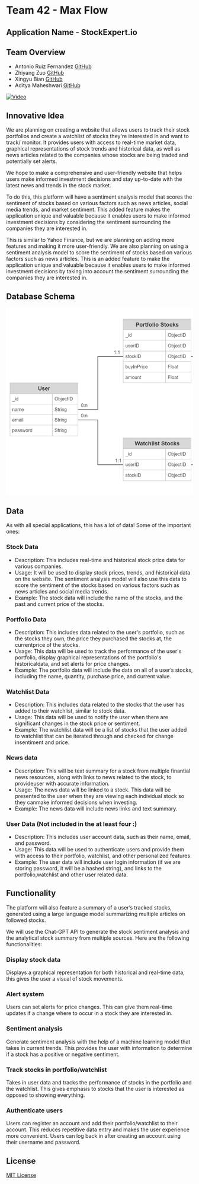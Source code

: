 # Team 42 - Max Flow

## Application Name - StockExpert.io

## Team Overview

- Antonio Ruiz Fernandez [GitHub](https://github.com/antonioruiz2606)
- Zhiyang Zuo [GitHub](https://github.com/zzuo123)
- Xingyu Bian [GitHub](https://github.com/therealcyberlord)
- Aditya Maheshwari [GitHub](https://github.com/adityam789)


[![Video](https://img.youtube.com/vi/Rhlsh4fAEPI/0.jpg)](https://www.youtube.com/watch?v=Rhlsh4fAEPI&t=173s&ab_channel=XingyuBian)

<p>

## Innovative Idea

We are planning on creating a website that allows users to track their stock portfolios and create a watchlist of stocks they're interested in and want to track/ monitor. It provides users with access to real-time market data, graphical representations of stock trends and historical data, as well as news articles related to the companies whose stocks are being traded and potentially set alerts.

We hope to make a comprehensive and user-friendly website that helps users make informed investment decisions and stay up-to-date with the latest news and trends in the stock market.

To do this, this platform will have a sentiment analysis model that scores the sentiment of stocks based on various factors such as news articles, social media trends, and market sentiment. This added feature makes the application unique and valuable because it enables users to make informed investment decisions by considering the sentiment surrounding the companies they are interested in.

This is similar to Yahoo Finance, but we are planning on adding more features and making it more user-friendly. We are also planning on using a sentiment analysis model to score the sentiment of stocks based on various factors such as news articles. This is an added feature to make the application unique and valuable because it enables users to make informed investment decisions by taking into account the sentiment surrounding the companies they are interested in.

<p>

## Database Schema
![schema](./docs/readme_images/schema.png)

## Data

As with all special applications, this has a lot of data! Some of the important ones:

### Stock Data

- Description:
    This includes real-time and historical stock price data for various companies.
- Usage:
    It will be used to display stock prices, trends, and historical data on the website. The sentiment analysis model will also use this data to score the sentiment of the stocks based on various factors such as news articles and social media trends.
- Example:
    The stock data will include the name of the stocks, and the past and current price of the stocks.

### Portfolio Data

- Description:
    This includes data related to the user's portfolio, such as the stocks they own, the price they purchased the stocks at, the currentprice of the stocks.
- Usage:
    This data will be used to track the performance of the user's portfolio, display graphical representations of the portfolio's historicaldata, and set alerts for price changes.
- Example:
    The portfolio data will include the data on all of a user’s stocks, including the name, quantity, purchase price, and current value.

### Watchlist Data

- Description:
    This includes data related to the stocks that the user has added to their watchlist, similar to stock data.
- Usage:
    This data will be used to notify the user when there are significant changes in the stock price or sentiment.
- Example:
    The watchlist data will be a list of stocks that the user added to watchlist that can be iterated through and checked for change insentiment and price.

### News data

- Description:
    This will be text summary for a stock from multiple finantial news resources, along with links to news related to the stock, to provideuser with accurate information.
- Usage:
    The news data will be linked to a stock. This data will be presented to the user when they are viewing each individual stock so they canmake informed decisions when investing.
- Example:
    The news data will include news links and text summary.

### User Data (Not included in the at least four :)

- Description:
    This includes user account data, such as their name, email, and password.
- Usage:
    This data will be used to authenticate users and provide them with access to their portfolio, watchlist, and other personalized features.
- Example:
    The user data will include user login information (if we are storing password, it will be a hashed string), and links to the portfolio,watchlist and other user related data.

<p>

## Functionality

The platform will also feature a summary of a user’s tracked stocks, generated using a large language model summarizing multiple articles on followed stocks.

We will use the Chat-GPT API to generate the stock sentiment analysis and the analytical stock summary from multiple sources. Here are the following functionalities: 
    

### Display stock data

Displays a graphical representation for both historical and real-time data, this gives the user a visual of stock movements.

### Alert system

 Users can set alerts for price changes. This can give them real-time updates if a change where to occur in a stock they are interested in.

### Sentiment analysis

 Generate sentiment analysis with the help of a machine learning model that takes in current trends. This provides the user with information to determine if a stock has a positive or negative sentiment.

### Track stocks in portfolio/watchlist

 Takes in user data and tracks the performance of stocks in the portfolio and the watchlist. This gives emphasis to stocks that the user is interested as opposed to showing everything.

### Authenticate users

 Users can register an account and add their portfolio/watchlist to their account. This reduces repetitive data entry and makes the user experience more convenient. Users can log back in after creating an account using their username and password.

<p>

## License

[MIT License](https://opensource.org/licenses/MIT)
